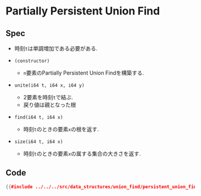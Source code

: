 # Partially Persistent Union Find

## Spec

- 時刻`t`は単調増加である必要がある.

- `(constructor)`
  - `n`要素のPartially Persistent Union Findを構築する.

- `unite(i64 t, i64 x, i64 y)`
  - 2要素を時刻`t`で結ぶ.
  - 戻り値は親となった根

- `find(i64 t, i64 x)`
  - 時刻`t`のときの要素`x`の根を返す.

- `size(i64 t, i64 x)`
  - 時刻`t`のときの要素`x`の属する集合の大きさを返す.

## Code

```cpp
{{#include ../../../src/data_structures/union_find/persistent_union_find.hpp }}
```
